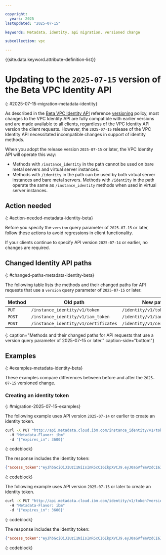 ```yaml
---

copyright:
  years: 2025
lastupdated: "2025-07-15"

keywords: Metadata, identity, api migration, versioned change

subcollection: vpc

---
```


{{site.data.keyword.attribute-definition-list}}

# Updating to the `2025-07-15` version of the Beta VPC Identity API
{: #2025-07-15-migration-metadata-identity}

As described in the [Beta VPC Identity API](/apidocs/vpc-identity-beta/latest) reference [versioning](/apidocs/vpc-identity-beta#versioning-identity-beta) policy, most changes to the VPC Identity API are fully compatible with earlier versions and are made available to all clients, regardless of the VPC Identity API version the client requests. However, the `2025-07-15` release of the VPC Identity API necessitated incompatible changes in support of identity methods.

When you adopt the release version `2025-07-15` or later, the VPC Identity API will operate this way:

- Methods with `/instance_identity` in the path cannot be used on bare metal servers and virtual server instances.
- Methods with `/identity` in the path can be used by both virtual server instances and bare metal servers. Methods with `/identity` in the path operate the same as `/instance_identity` methods when used in virtual server instances.

## Action needed
{: #action-needed-metadata-identity-beta}

Before you specify the `version` query parameter of `2025-07-15` or later, follow these actions to avoid regressions in client functionality.

If your clients continue to specify API version `2025-07-14` or earlier, no changes are required.

## Changed Identity API paths
{: #changed-paths-metadata-identity-beta}

The following table lists the methods and their changed paths for API requests that use a `version` query parameter of `2025-07-15` or later.

| Method   | Old path                            | New path                   |
|----------|-------------------------------------|----------------------------|
| `PUT`    | `/instance_identity/v1/token`       | `/identity/v1/token`       |
| `POST`   | `/instance_identity/v1/iam_token`   | `/identity/v1/iam_tokens`  |
| `POST`   | `/instance_identity/v1/certificates`| `/identity/v1/certificates`|
{: caption="Methods and their changed paths for API requests that use a version query parameter of 2025-07-15 or later." caption-side="bottom"}

## Examples
{: #examples-metadata-identity-beta}

These examples compare differences between before and after the `2025-07-15` versioned change.

### Creating an identity token
{: #migration-2025-07-15-examples}

The following example uses API version `2025-07-14` or earlier to create an identity token.
```sh
curl -X PUT "http://api.metadata.cloud.ibm.com/instance_identity/v1/token?version=2025-07-14&generation=2&maturity=beta"
  -H "Metadata-Flavor: ibm"
  -d '{"expires_in": 3600}'
```
{: codeblock}

The response includes the identity token:

```json
{"access_token":"eyJhbGciOiJIUzI1NiIsInR5cCI6IkpXVCJ9.eyJ0aGVfYmVzdCI6IkVyaWNhIn0.c4C_BKtyZ4g78TB6wjdsX_MNx4KPoYj8YiikB1jO4o8","created_at":"2025-07-15T15:09:45Z","expires_at": "2025-07-16T15:09:45Z","expires_in":3600}
```
{: codeblock}

The following example uses API version `2025-07-15` or later to create an identity token.

```sh
curl -X PUT "http://api.metadata.cloud.ibm.com/identity/v1/token?version=2025-07-15&generation=2&maturity=beta"
  -H "Metadata-Flavor: ibm"
  -d '{"expires_in": 3600}'
```
{: codeblock}

The response includes the identity token:

```json
{"access_token":"eyJhbGciOiJIUzI1NiIsInR5cCI6IkpXVCJ9.eyJ0aGVfYmVzdCI6IkVyaWNhIn0.c4C_BKtyZ4g78TB6wjdsX_MNx4KPoYj8YiikB1jO4o8","created_at":"2025-07-15T15:09:45Z","expires_at": "2025-07-16T15:09:45Z","expires_in":3600}
```
{: codeblock}
